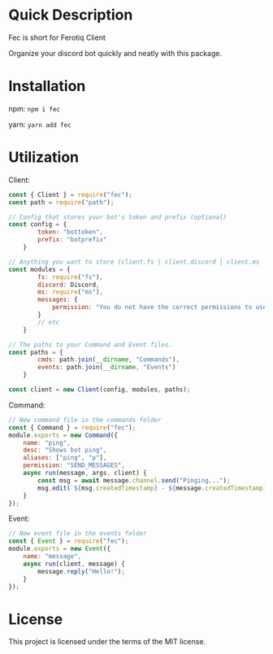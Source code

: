 # Quick Description

Fec is short for Ferotiq Client

Organize your discord bot quickly and neatly with this package.

# Installation

npm:
`npm i fec`

yarn:
`yarn add fec`

# Utilization

Client:
```js
const { Client } = require("fec");
const path = require("path");

// Config that stores your bot's token and prefix (optional)
const config = {
        token: "bottoken",
        prefix: "botprefix"
    }

// Anything you want to store (client.fs | client.discord | client.ms | client.messages)
const modules = {
        fs: require("fs"),
        discord: Discord,
        ms: require("ms"),
        messages: {
            permission: "You do not have the correct permissions to use that command!"
        }
        // etc
    }

// The paths to your Command and Event files.
const paths = {
        cmds: path.join(__dirname, "Commands"),
        events: path.join(__dirname, "Events")
    }

const client = new Client(config, modules, paths);
```

Command:
```js
// New command file in the commands folder
const { Command } = require("fec");
module.exports = new Command({
    name: "ping",
    desc: "Shows bot ping",
    aliases: ["ping", "p"],
    permission: "SEND_MESSAGES",
    async run(message, args, client) {
        const msg = await message.channel.send("Pinging...");
        msg.edit(`${msg.createdTimestamp} - ${message.createdTimestamp}`);
    }
});
```

Event:
```js
// New event file in the events folder
const { Event } = require("fec");
module.exports = new Event({
    name: "message",
    async run(client, message) {
        message.reply("Hello!");
    }
});
```

# License

This project is licensed under the terms of the MIT license.
